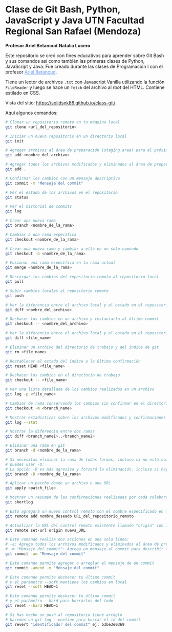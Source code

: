﻿# Clase de Git Bash, Python, JavaScript y Java UTN Facultad Regional San Rafael (Mendoza)

**Profesor Ariel Betancud**
**Natalia Lucero**

Este repositorio se creó con fines educativos para aprender sobre Git Bash y sus comandos así como también las primeras clases de Python, JavaScript y Java. Fue creado durante las clases de Programación I con el profesor <a style="color: cornflowerblue" href="https://github.com/ArielBetancud22">Ariel Betancud</a>.

Tiene un lector de archivos `.txt` con Javascript Vanilla utilizando la función `FileReader` y luego se
hace un `fetch` del archivo al _root_ del HTML.
Contiene estilado en CSS.

Vista del sitio: <a style="color: cornflowerblue" href="https://solidsnk86.github.io/class-git/">https://solidsnk86.github.io/class-git/</a>

Aquí algunos comandos:

```bash
# Clonar un repositorio remoto en tu máquina local
git clone <url_del_repositorio>

# Iniciar un nuevo repositorio en un directorio local
git init

# Agregar archivos al área de preparación (staging area) para el próximo commit
git add <nombre_del_archivo>

# Agregar todos los archivos modificados y eliminados al área de preparación
git add .

# Confirmar los cambios con un mensaje descriptivo
git commit -m "Mensaje del commit"

# Ver el estado de los archivos en el repositorio
git status

# Ver el historial de commits
git log

# Crear una nueva rama
git branch <nombre_de_la_rama>

# Cambiar a una rama específica
git checkout <nombre_de_la_rama>

# Crear una nueva rama y cambiar a ella en un solo comando
git checkout -b <nombre_de_la_rama>

# Fusionar una rama específica en la rama actual
git merge <nombre_de_la_rama>

# Descargar los cambios del repositorio remoto al repositorio local
git pull

# Subir cambios locales al repositorio remoto
git push

# Ver la diferencia entre el archivo local y el estado en el repositorio
git diff <nombre_del_archivo>

# Deshacer los cambios en un archivo y restaurarlo al último commit
git checkout -- <nombre_del_archivo>

# Ver la diferencia entre el archivo local y el estado en el repositorio
git diff <file_name>

# Eliminar un archivo del directorio de trabajo y del índice de git
git rm <file_name>

# Restablecer el estado del índice a la última confirmación
git reset HEAD <file_name>

# Deshacer los cambios en el directorio de trabajo
git checkout -- <file_name>

# Ver una lista detallada de los cambios realizados en un archivo
git log -p <file_name>

# Cambiar de rama conservando los cambios sin confirmar en el directorio de trabajo
git checkout -m <branch_name>

# Mostrar estadísticas sobre los archivos modificados y confirmaciones en el repositorio
git log --stat

# Mostrar la diferencia entre dos ramas
git diff <branch_name1>..<branch_name2>

# Eliminar una rama en git
git branch -d <nombre_de_la_rama>

# Si necesitas eliminar la rama de todas formas, incluso si no está completamente fusionada,
# puedes usar -D:
# La opción -D es más agresiva y forzará la eliminación, incluso si hay trabajo sin fusionar.
git branch -D <nombre_de_la_rama>

# Aplicar un parche desde un archivo o una URL
git apply <patch_file>

# Mostrar un resumen de las confirmaciones realizadas por cada colaborador
git shortlog

# Esto agregará un nuevo control remoto con el nombre especificado en lugar de "origin".</span>
git remote add nombre_deseado URL_del_repositorio_remoto

# Actualizar la URL del control remoto existente llamado "origin" con la nueva URL especificada.
git remote set-url origin nueva_URL

# Este comando realiza dos acciones en una sola línea:
# -a: Agrega todos los archivos modificados y eliminados al área de preparación (staging area).
# -m "Mensaje del commit": Agrega un mensaje al commit para describir los cambios realizados.
git commit -am "Mensaje del commit"

# Este comando permite agregar o arreglar el mensaje de un commit
git commit -amend -m "Mensaje del commit"

# Este comando permite deshacer tu último commit
# y el parámetro --soft mantiene los cambios en local
git reset --soft HEAD~1

# Este comando permite deshacer tu último commit
# y el parámetro --hard para borrarlos del todo
git reset --hard HEAD~1

# Si has hecho un push al repositorio tiene arreglo
# hacemos un git log --oneline para buscar el id del commit
git revert "identificador del commit" ej: b3be3e0369
```
